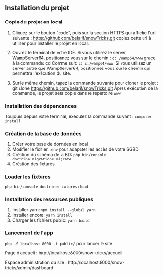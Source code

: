 ## Installation du projet

### Copie du projet en local 
1. Cliquez sur le bouton "code", puis sur la section HTTPS qui affiche l'url
suivante : https://github.com/belarif/snowTricks.git copiez cette url à utiliser pour installer le projet en local.

2. Ouvrez le terminal de votre IDE. Si vous utilisez le server WampServer64, positionnez vous sur le chemin : `c:
   /wamp64/www` grace à la commande: cd Comme suit: `cd c:/wamp64/www `Si vous utilisez un server autre que
   WampServer64, positionnez vous sur le chemin qui permettra l'exécution du site.

3. Sur le même chemin, tapez la commande suivante pour cloner le projet : git
   clone https://github.com/belarif/snowTricks.git Après exécution de la commande, le projet sera copié dans le répertoire `www`

### Installation des dépendances
Toujours depuis votre terminal, exécutez la commande suivant : `composer install`

### Création de la base de données
1. Créer votre base de données en local
2. Modifier le fichier `.env` pour adapater les accès de votre SGBD
3. Création du schéma de la BD: `php bin/console doctrine:migrations:migrate`
4. Création des fixtures

### Loader les fixtures
`php bin/console doctrine:fixtures:load`

### Installation des resources publiques
1. Installer yarn: `npm install --global yarn`
2. Installer encore: `yarn install`
3. Charger les fichiers public: `yarn build`

### Lancement de l'app
`php -S localhost:8000 -t public/` pour lancer le site.

Page d'accueil : http://localhost:8000/snow-tricks/accueil

Espace administration du site : http://localhost:8000/snow-tricks/admin/dashboard
